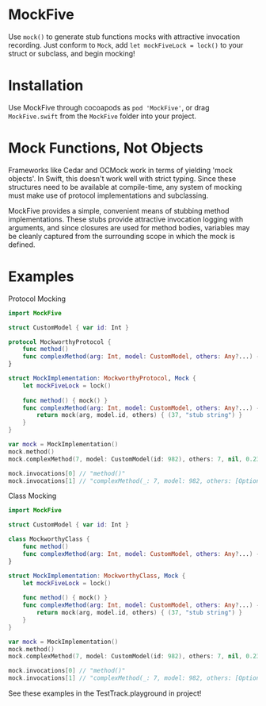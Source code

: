 # MockFive
Use `mock()` to generate stub functions mocks with attractive invocation recording.  Just conform to `Mock`, add `let mockFiveLock = lock()` to your struct or subclass, and begin mocking!

# Installation
Use MockFive through cocoapods as `pod 'MockFive'`, or drag `MockFive.swift` from the `MockFive` folder into your project.

# Mock Functions, Not Objects
Frameworks like Cedar and OCMock work in terms of yielding 'mock objects'.  In Swift, this doesn't work well with strict typing.  Since these structures need to be available at compile-time, any system of mocking must make use of protocol implementations and subclassing.

MockFive provides a simple, convenient means of stubbing method implementations.  These stubs provide attractive invocation logging with arguments, and since closures are used for method bodies, variables may be cleanly captured from the surrounding scope in which the mock is defined.

# Examples
Protocol Mocking
```Swift
import MockFive

struct CustomModel { var id: Int }

protocol MockworthyProtocol {
    func method()
    func complexMethod(arg: Int, model: CustomModel, others: Any?...) -> (Int, String)
}

struct MockImplementation: MockworthyProtocol, Mock {
    let mockFiveLock = lock()
    
    func method() { mock() }
    func complexMethod(arg: Int, model: CustomModel, others: Any?...) -> (Int, String) {
        return mock(arg, model.id, others) { (37, "stub string") }
    }
}

var mock = MockImplementation()
mock.method()
mock.complexMethod(7, model: CustomModel(id: 982), others: 7, nil, 0.23, [0,9]) // (37, "stub string")

mock.invocations[0] // "method()"
mock.invocations[1] // "complexMethod(_: 7, model: 982, others: [Optional(7), nil, Optional(0.23), Optional([0, 9])]) -> (Int, String)"

```

Class Mocking
```Swift
import MockFive

struct CustomModel { var id: Int }

class MockworthyClass {
    func method()
    func complexMethod(arg: Int, model: CustomModel, others: Any?...) -> (Int, String)
}

struct MockImplementation: MockworthyClass, Mock {
    let mockFiveLock = lock()
    
    func method() { mock() }
    func complexMethod(arg: Int, model: CustomModel, others: Any?...) -> (Int, String) {
        return mock(arg, model.id, others) { (37, "stub string") }
    }
}

var mock = MockImplementation()
mock.method()
mock.complexMethod(7, model: CustomModel(id: 982), others: 7, nil, 0.23, [0,9]) // (37, "stub string")

mock.invocations[0] // "method()"
mock.invocations[1] // "complexMethod(_: 7, model: 982, others: [Optional(7), nil, Optional(0.23), Optional([0, 9])]) -> (Int, String)"

```
See these examples in the TestTrack.playground in project!


